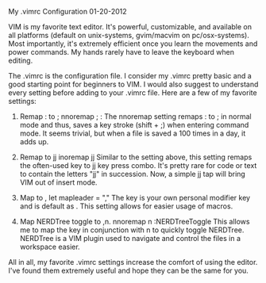 My .vimrc Configuration
01-20-2012    

VIM is my favorite text editor. It's powerful, customizable, and available on all platforms (default on unix-systems, gvim/macvim on pc/osx-systems). Most importantly, it's extremely efficient once you learn the movements and power commands. My hands rarely have to leave the keyboard when editing.

The .vimrc is the configuration file. I consider my .vimrc pretty basic and a good starting point for beginners to VIM. I would also suggest to understand every setting before adding to your .vimrc file. Here are a few of my favorite settings:

1. Remap : to ;
nnoremap ; :
The nnoremap setting remaps : to ; in normal mode and thus, saves a key stroke (shift + ;) when entering command mode. It seems trivial, but when a file is saved a 100 times in a day, it adds up.

2. Remap <esc> to jj
inoremap jj
Similar to the setting above, this setting remaps the often-used <esc> key to jj key press combo. It's pretty rare for code or text to contain the letters "jj" in succession. Now, a simple jj tap will bring VIM out of insert mode.

3. Map <leader> to ,
let mapleader = ","
The <leader> key is your own personal modifier key and is default as \. This setting allows for easier usage of <leader> macros.

4. Map NERDTree toggle to ,n.
nnoremap <leader>n :NERDTreeToggle
This allows me to map the <leader> key in conjunction with n to quickly toggle NERDTree. NERDTree is a VIM plugin used to navigate and control the files in a workspace easier.

All in all, my favorite .vimrc settings increase the comfort of using the editor. I've found them extremely useful and hope they can be the same for you.
